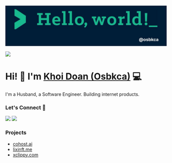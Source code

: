 ![Repository Banner](banner.jpeg)

[![](https://img.shields.io/github/followers/doankhoi?label=GitHub%20Followers)](https://github.com/doankhoi)

# Hi! 👋 I'm [Khoi Doan (Osbkca)](https://osbkca.me/) 💻

I'm a Husband, a Software Engineer. Building internet products.

### Let's Connect 🔗

[![](https://img.shields.io/badge/linkedin-%230077B5.svg?&style=for-the-badge&logo=linkedin&logoColor=white0e76a8)](https://www.linkedin.com/in/doan-ngoc-khoi/)
[![](https://img.shields.io/badge/twitter-%230077B5.svg?&style=for-the-badge&logo=twitter&logoColor=white&color=00acee)](https://twitter.com/osbkca)


### Projects
- [cohost.ai](https://www.cohost.ai/)
- [lixinft.me](https://lixinft.me/)
- [xclippy.com](https://xclippy.com/)
